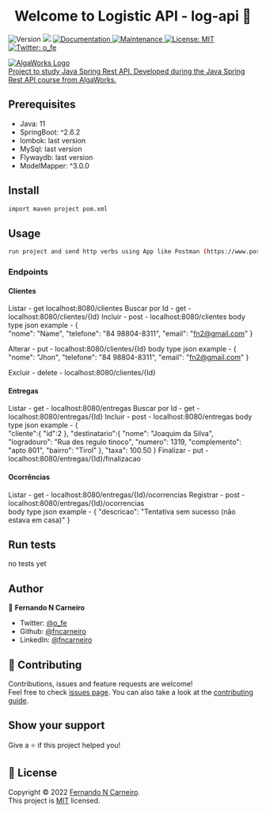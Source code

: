 <h1 align="center">Welcome to Logistic API  - log-api 👋</h1>
<p>
  <img alt="Version" src="https://img.shields.io/badge/version-1.0.0-blue.svg?cacheSeconds=2592000" />
  <img src="https://img.shields.io/badge/react-16.8.x-blue.svg" />
  <a href="https://github.com/fncarneiro/log-api#readme" target="_blank">
    <img alt="Documentation" src="https://img.shields.io/badge/documentation-yes-brightgreen.svg" />
  </a>
  <a href="https://github.com/fncarneiro/log-api/graphs/commit-activity" target="_blank">
    <img alt="Maintenance" src="https://img.shields.io/badge/Maintained%3F-yes-green.svg" />
  </a>
  <a href="https://github.com/fncarneiro/log-api/blob/master/LICENSE" target="_blank">
    <img alt="License: MIT" src="https://img.shields.io/github/license/fncarneiro/log-api" />
  </a>
  <a href="https://twitter.com/o_fe" target="_blank">
    <img alt="Twitter: o_fe" src="https://img.shields.io/twitter/follow/o_fe.svg?style=social" />
  </a>
</p>
 
<p>
 <a href="https://www.alura.com.br/">
  <img src="https://d33wubrfki0l68.cloudfront.net/2359587f235e61ccc3f3f9a3d132b45b57d2ef31/4cb42/images/logo-algaworks-branca.ae0f45976bd5c78bfc021f52315f13f6bf4b7044956411f0f75fbf33fdb13038.png" class="page-image__logo__algaworks" alt="AlgaWorks Logo">    
  <br>
  Project to study Java Spring Rest API. Developed during the Java Spring Rest API course from AlgaWorks.
 </a>
</p> 

## Prerequisites

- Java: 11
- SpringBoot: ^2.6.2
- lombok: last version
- MySql: last version
- Flywaydb: last version
- ModelMapper: ^3.0.0

## Install

```sh
import maven project pom.xml
```

## Usage

```sh
run project and send http verbs using App like Postman (https://www.postman.com/).
```

### Endpoints

#### Clientes

Listar - get localhost:8080/clientes
Buscar por Id - get - localhost:8080/clientes/{Id}
Incluir - post - localhost:8080/clientes 
    body type json example - 
    {   
    "nome": "Name",
    "telefone": "84 98804-8311",
    "email": "fn2@gmail.com"
    }

Alterar - put - localhost:8080/clientes/{Id}
    body type json example - 
    {   
    "nome": "Jhon",
    "telefone": "84 98804-8311",
    "email": "fn2@gmail.com"
    }

Excluir - delete - localhost:8080/clientes/{Id}

#### Entregas

Listar - get - localhost:8080/entregas
Buscar por Id - get - localhost:8080/entregas/{Id}
Incluir - post - localhost:8080/entregas
    body type json example - 
    {   
    "cliente":{
        "id":2
    },
    "destinatario":{
        "nome": "Joaquim da Silva",
        "logradouro": "Rua des regulo tinoco",
        "numero": 1319,
        "complemento": "apto 801",
        "bairro": "Tirol"
    },
    "taxa": 100.50
}
Finalizar - put - localhost:8080/entregas/{Id}/finalizacao

#### Ocorrências

Listar - get - localhost:8080/entregas/{Id}/ocorrencias
Registrar - post - localhost:8080/entregas/{Id}/ocorrencias   
    body type json example - 
    {
    "descricao": "Tentativa sem sucesso (não estava em casa)"
    }

## Run tests

no tests yet

## Author

👤 **Fernando N Carneiro**

* Twitter: [@o\_fe](https://twitter.com/o\_fe)
* Github: [@fncarneiro](https://github.com/fncarneiro)
* LinkedIn: [@fncarneiro](https://linkedin.com/in/fncarneiro)

## 🤝 Contributing

Contributions, issues and feature requests are welcome!<br />Feel free to check [issues page](https://github.com/fncarneiro/my-invest-server/issues). You can also take a look at the [contributing guide](https://github.com/fncarneiro/my-invest-server/blob/master/CONTRIBUTING.md).

## Show your support

Give a ⭐️ if this project helped you!

## 📝 License

Copyright © 2022 [Fernando N Carneiro](https://github.com/fncarneiro).<br />
This project is [MIT](https://github.com/fncarneiro/log-api/blob/master/LICENSE) licensed.
